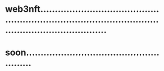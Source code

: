 # web3nft.................................................................................................................................
# soon.......................................................

